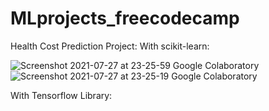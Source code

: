 # MLprojects_freecodecamp

Health Cost Prediction Project: 
With scikit-learn:

![Screenshot 2021-07-27 at 23-25-59 Google Colaboratory](https://user-images.githubusercontent.com/70450368/127223450-9d79d6b4-0e22-43df-96d4-1eee28465b02.png)
![Screenshot 2021-07-27 at 23-25-19 Google Colaboratory](https://user-images.githubusercontent.com/70450368/127223456-7ce2ddcf-7189-4a46-a1ea-3ae11e1571f5.png)

With Tensorflow Library: 

